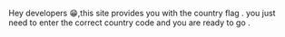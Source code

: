 Hey developers 😁,this site provides you with the country flag . you just need to enter the correct country code and you are ready to go .
